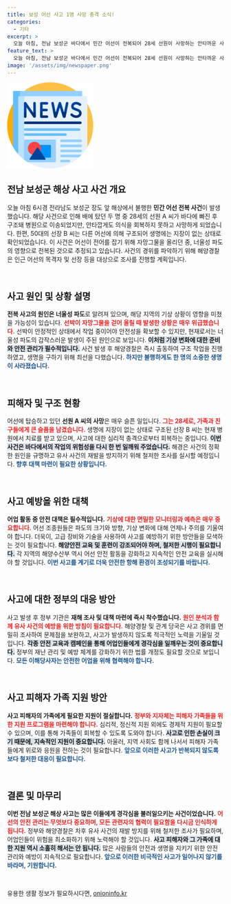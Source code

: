 ```yaml
---
title: 보성 어선 사고 1명 사망 충격 소식!
categories:
  - 기타
excerpt: >
  오늘 아침, 전남 보성군 바다에서 민간 어선이 전복되어 28세 선원이 사망하는 안타까운 사고가 발생했습니다. 너울성 파도로 인한 이 사고의 정확한 경과가 조사 중입니다. 사고의 전말이 궁금하다면 클릭하세요!
feature_text: >
  오늘 아침, 전남 보성군 바다에서 민간 어선이 전복되어 28세 선원이 사망하는 안타까운 사고가 발생했습니다. 너울성 파도로 인한 이 사고의 정확한 경과가 조사 중입니다. 사고의 전말이 궁금하다면 클릭하세요!
image: '/assets/img/newspaper.png'
---
```


<p><img src="/assets/img/newspaper.png" alt="kimp 속보" /></p>

<h2 data-ke-size="size26">전남 보성군 해상 사고 사건 개요</h2>

<p data-ke-size="size16">오늘 아침 6시경 전라남도 보성군 장도 앞 해상에서 불행한 <b>민간 어선 전복 사건</b>이 발생했습니다. 해당 사건으로 인해 배에 탔던 두 명 중 28세의 선원 A 씨가 바다에 빠진 후 구조돼 병원으로 이송되었지만, 안타깝게도 의식을 회복하지 못하고 사망하게 되었습니다. 한편, 50대의 선장 B 씨는 다른 어선에 의해 구조되어 생명에는 지장이 없는 상태로 확인되었습니다. 이 사건은 어선이 전어를 잡기 위해 자망그물을 올리던 중, 너울성 파도의 영향으로 전복된 것으로 추정되고 있습니다. 사건의 경위를 파악하기 위해 해양경찰은 인근 어선의 목격자 및 선장 등을 대상으로 조사를 진행할 계획입니다.</p>

<p data-ke-size="size16">&nbsp;</p>

<h2 data-ke-size="size26">사고 원인 및 상황 설명</h2>

<p data-ke-size="size16"><b>전복 사고의 원인은 너울성 파도</b>로 알려져 있으며, 해당 지역의 기상 상황이 영향을 미쳤을 가능성이 있습니다. <b><span style="color: #ee2323;">선박이 자망그물을 걷어 올릴 때 발생한 상황은 매우 위급했습니다.</span></b> 선박이 안정적인 상태에서 작업 중이어야 안전성을 확보할 수 있지만, 현재로서는 너울성 파도의 갑작스러운 발생이 주된 원인으로 보입니다. <b><span style="background-color: #21538527;">이처럼 기상 변화에 대한 준비와 안전 관리가 필수적입니다.</span></b>  사건 발생 후 해양경찰은 즉시 출동하여 구조 작업을 진행하였고, 생명을 구하기 위해 최선을 다했습니다. <b><span style="color: #1a5490;">하지만 불행하게도 한 명의 소중한 생명이 사라졌습니다.</span></b></p>

<p data-ke-size="size16">&nbsp;</p>

<h2 data-ke-size="size26">피해자 및 구조 현황</h2>

<p data-ke-size="size16">어선에 탑승하고 있던 <b>선원 A 씨의 사망</b>은 매우 슬픈 일입니다. <b><span style="color: #ee2323;">그는 28세로, 가족과 친구들에게 큰 슬픔을 남겼습니다.</span></b> 생명에 지장이 없는 상태로 구조된 선장 B 씨는 현재 병원에서 치료를 받고 있으며, 사고에 대한 심리적 충격으로부터 회복하는 중입니다. <b><span style="background-color: #21538527;">이번 사건은 바다에서의 작업의 위험성을 다시 한 번 일깨워 주었습니다.</span></b> 해경은 사건의 정확한 원인을 규명하고 유사 사건의 재발을 방지하기 위해 철저한 조사를 실시할 예정입니다. <b><span style="color: #1a5490;">향후 대책 마련이 필요한 상황입니다.</span></b></p>

<p data-ke-size="size16">&nbsp;</p>

<h2 data-ke-size="size26">사고 예방을 위한 대책</h2>

<p data-ke-size="size16"><b>어업 활동 중 안전 대책은 필수적입니다.</b> <b><span style="color: #ee2323;">기상에 대한 면밀한 모니터링과 예측은 매우 중요합니다.</span></b> 어선 조종원들은 파도의 크기와 방향, 기상 변화에 대해 언제나 주의를 기울여야 합니다. 더욱이, 고급 장비와 기술을 사용하여 사고를 예방하기 위한 방안들을 모색하는 것이 필요합니다. <b><span style="background-color: #21538527;">해양안전 교육 및 훈련이 강조되어야 하며, 철저한 시행이 필요합니다.</span></b> 각 지역의 해양수산부 역시 어선 안전 활동을 강화하고 지속적인 안전 교육을 실시해야 할 것입니다. <b><span style="color: #1a5490;">이번 사고를 계기로 더욱 안전한 항해 환경이 조성되기를 바랍니다.</span></b></p>

<p data-ke-size="size16">&nbsp;</p>

<h2 data-ke-size="size26">사고에 대한 정부의 대응 방안</h2>

<p data-ke-size="size16">사고 발생 후 정부 기관은 <b>재해 조사 및 대책 마련에 즉시 착수했습니다.</b> <b><span style="color: #ee2323;">원인 분석과 함께 유사 사건의 예방을 위한 방침이 필요합니다.</span></b> 해양경찰 및 관계 당국은 사고 경위를 면밀히 조사하여 문제점을 보완하고, 사고가 발생하지 않도록 적극적인 노력을 기울일 것입니다. <b><span style="background-color: #21538527;">각종 안전 교육과 캠페인을 통해 어업인들에게 경각심을 일깨우는 것이 중요합니다.</span></b> 정부의 재난 관리 및 예방 체계를 강화하기 위한 법률 개정도 필요할 것으로 보입니다. <b><span style="color: #1a5490;">모든 이해당사자는 안전한 어업을 위해 협력해야 합니다.</span></b></p>

<p data-ke-size="size16">&nbsp;</p>

<h2 data-ke-size="size26">사고 피해자 가족 지원 방안</h2>

<p data-ke-size="size16"><b>사고 피해자의 가족에게 필요한 지원이 절실합니다.</b> <b><span style="color: #ee2323;">정부와 지자체는 피해자 가족들을 위한 지원 프로그램을 마련해야 합니다.</span></b> 심리적, 정신적 지원 외에도 경제적 지원이 필요할 수 있으며, 이를 통해 가족들이 회복할 수 있도록 도와야 합니다. <b><span style="background-color: #21538527;">사고로 인한 손실이 크기 때문에, 지속적인 지원이 중요합니다.</span></b> 아울러, 지역 사회도 함께 나서서 피해자 가족들에게 위로와 응원을 전하는 것이 필요합니다. <b><span style="color: #1a5490;">앞으로 이러한 사고가 반복되지 않도록 보다 철저한 대응이 필요합니다.</span></b></p>

<p data-ke-size="size16">&nbsp;</p>

<h2 data-ke-size="size26">결론 및 마무리</h2>

<p data-ke-size="size16"><b>이번 전남 보성군 해상 사고는 많은 이들에게 경각심을 불러일으키는 사건이었습니다.</b> <b><span style="color: #ee2323;">어선의 안전 관리는 무엇보다 중요하며, 모든 관련자의 협력이 필요함을 다시금 인식하게 됩니다.</span></b> 정부와 해양경찰은 차후 유사 사건의 재발 방지를 위해 철저한 조사가 필요하며, 어업인들이 위험을 최소화하기 위해 노력해야 할 것입니다. <b><span style="background-color: #21538527;">사고 피해자와 그 가족에 대한 지원 역시 소홀히 해서는 안 됩니다.</span></b> 많은 사람들의 안전과 생명을 지키기 위한 안전 관리와 예방이 지속적으로 필요합니다. <b><span style="color: #1a5490;">앞으로 이러한 비극적인 사고가 일어나지 않기를 바라며, 기원합니다.</span></b></p>

<p data-ke-size="size16">&nbsp;</p>
유용한 생활 정보가 필요하시다면, <a href="https://onioninfo.kr" rel="dofollow">onioninfo.kr</a>


